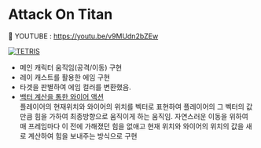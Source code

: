 # Attack On Titan

:pushpin: YOUTUBE  : https://youtu.be/v9MUdn2bZEw  

[![TETRIS](https://user-images.githubusercontent.com/49854426/113463625-f189a380-9461-11eb-9a8a-c58051726764.png)](https://youtu.be/v9MUdn2bZEw)

- 메인 캐릭터 움직임(공격/이동) 구현
- 레이 캐스트를 활용한 에임 구현
- 타겟을 판별하여 에임 컬러를 변환했음.
- [백터 계산을 통한 와이어 액션  ](https://github.com/Joseunghyeon96/portfolio/blob/Unity3D_ActionGame/Assets/Script/Character/Player/WireAction.cs)  
플레이어의 현재위치와 와이어의 위치를 벡터로 표현하여 플레이어의 그 벡터의 값만큼 힘을 가하여 최종방향으로 움직이게 하는 움직임. 자연스러운 이동을 위하여 매 프레임마다 이 전에 가해졌던 힘을 없애고 현재 위치와 와이어의 위치의 값을 새로 계산하여 힘을 보내주는 방식으로 구현
